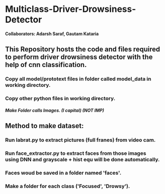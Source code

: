 # Multiclass-Driver-Drowsiness-Detector
#### Collaborators: Adarsh Saraf, Gautam Kataria
## This Repository hosts the code and files required to perform driver drowsiness detector with the help of cnn classification.


### Copy all model/prototext files in folder called model_data in working directory.
### Copy other python files in working directory.
##### Make Folder calls Images. (I capital) (NOT IMP)


## Method to make dataset:
### Run labrat.py to extract pictures (full franes) from video cam.
### Run face_extractor.py to extract faces from those images using DNN and grayscale + hist equ will be done automatically.
### Faces woud be saved in a folder named 'faces'.
### Make a folder for each class ('Focused', 'Drowsy').
